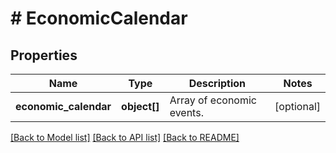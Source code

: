 # # EconomicCalendar

## Properties

Name | Type | Description | Notes
------------ | ------------- | ------------- | -------------
**economic_calendar** | **object[]** | Array of economic events. | [optional] 

[[Back to Model list]](../../README.md#documentation-for-models) [[Back to API list]](../../README.md#documentation-for-api-endpoints) [[Back to README]](../../README.md)


